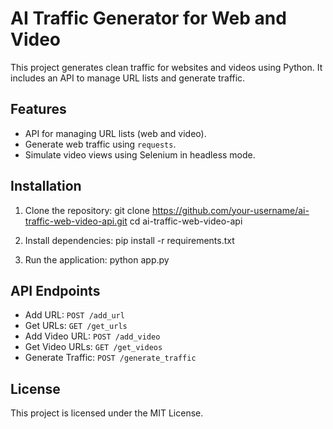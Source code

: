 # AI Traffic Generator for Web and Video

This project generates clean traffic for websites and videos using Python. It includes an API to manage URL lists and generate traffic.

## Features
- API for managing URL lists (web and video).
- Generate web traffic using `requests`.
- Simulate video views using Selenium in headless mode.

## Installation
1. Clone the repository:
git clone https://github.com/your-username/ai-traffic-web-video-api.git cd ai-traffic-web-video-api

3. Install dependencies:
pip install -r requirements.txt

4. Run the application:
python app.py

## API Endpoints
- Add URL: `POST /add_url`
- Get URLs: `GET /get_urls`
- Add Video URL: `POST /add_video`
- Get Video URLs: `GET /get_videos`
- Generate Traffic: `POST /generate_traffic`

## License
This project is licensed under the MIT License.
